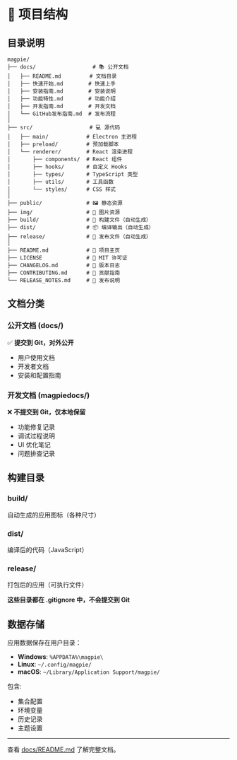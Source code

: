 # 📁 项目结构

## 目录说明

```
magpie/
├── docs/                  # 📚 公开文档
│   ├── README.md         # 文档目录
│   ├── 快速开始.md        # 快速上手
│   ├── 安装指南.md        # 安装说明
│   ├── 功能特性.md        # 功能介绍
│   ├── 开发指南.md        # 开发文档
│   └── GitHub发布指南.md  # 发布流程
│
├── src/                  # 💻 源代码
│   ├── main/            # Electron 主进程
│   ├── preload/         # 预加载脚本
│   └── renderer/        # React 渲染进程
│       ├── components/  # React 组件
│       ├── hooks/       # 自定义 Hooks
│       ├── types/       # TypeScript 类型
│       ├── utils/       # 工具函数
│       └── styles/      # CSS 样式
│
├── public/              # 🖼️ 静态资源
├── img/                 # 🎨 图片资源
├── build/               # 🔨 构建文件（自动生成）
├── dist/                # 📦 编译输出（自动生成）
├── release/             # 🚀 发布文件（自动生成）
│
├── README.md            # 📖 项目主页
├── LICENSE              # 📄 MIT 许可证
├── CHANGELOG.md         # 📝 版本日志
├── CONTRIBUTING.md      # 🤝 贡献指南
└── RELEASE_NOTES.md     # 📢 发布说明
```

## 文档分类

### 公开文档 (docs/)

✅ **提交到 Git，对外公开**

- 用户使用文档
- 开发者文档
- 安装和配置指南

### 开发文档 (magpiedocs/)

❌ **不提交到 Git，仅本地保留**

- 功能修复记录
- 调试过程说明
- UI 优化笔记
- 问题排查记录

## 构建目录

### build/
自动生成的应用图标（各种尺寸）

### dist/
编译后的代码（JavaScript）

### release/
打包后的应用（可执行文件）

**这些目录都在 .gitignore 中，不会提交到 Git**

## 数据存储

应用数据保存在用户目录：

- **Windows**: `%APPDATA%\magpie\`
- **Linux**: `~/.config/magpie/`
- **macOS**: `~/Library/Application Support/magpie/`

包含:
- 集合配置
- 环境变量
- 历史记录
- 主题设置

---

查看 [docs/README.md](./README.md) 了解完整文档。

